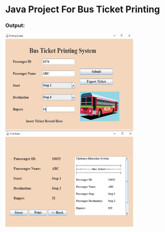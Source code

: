 <h1>Java Project For Bus Ticket Printing</h1>

<h3>Output:</h3>
<img width=400 height=300 src="https://github.com/mr-chaitanyad/Ad-Java-Project/blob/main/Java%20Project/output.png"/>
<img width=400 height=300 src="https://github.com/mr-chaitanyad/Ad-Java-Project/blob/main/Java%20Project/output2.png"/>
